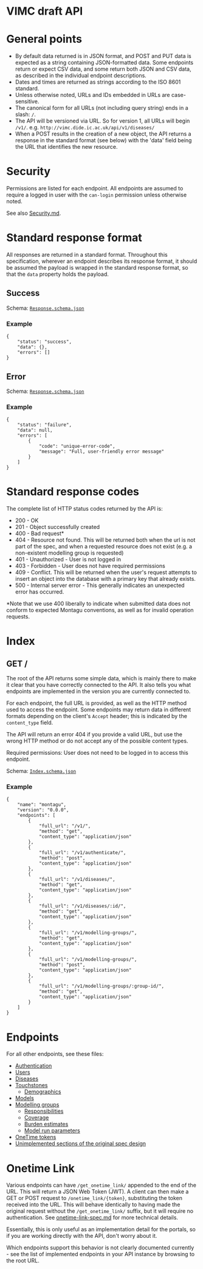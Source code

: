# VIMC draft API
# General points
* By default data returned is in JSON format, and POST and PUT data is expected 
  as a string containing JSON-formatted data. Some endpoints return or expect
  CSV data, and some return both JSON and CSV data, as described in the 
  individual endpoint descriptions.
* Dates and times are returned as strings according to the ISO 8601 standard.
* Unless otherwise noted, URLs and IDs embedded in URLs are case-sensitive.
* The canonical form for all URLs (not including query string) ends in a slash: 
  `/`.
* The API will be versioned via URL. So for version 1, all URLs will begin 
  `/v1/`. e.g. `http://vimc.dide.ic.ac.uk/api/v1/diseases/`
* When a POST results in the creation of a new object, the API returns a 
  response in the standard format (see below) with the 'data' field being the 
  URL that identifies the new resource.

# Security
Permissions are listed for each endpoint. All endpoints are assumed to require a
logged in user with the `can-login` permission unless otherwise noted.

See also [Security.md](Security.md).

# Standard response format
All responses are returned in a standard format. Throughout this specification, 
wherever an endpoint describes its response format, it should be assumed the payload is wrapped in
the standard response format, so that the `data` property holds the payload.

## Success
Schema: [`Response.schema.json`](../schemas/Response.schema.json)

### Example
    {
        "status": "success",
        "data": {},
        "errors": []
    }

## Error
Schema: [`Response.schema.json`](../schemas/Response.schema.json)

### Example
    {
        "status": "failure",
        "data": null,
        "errors": [
            { 
                "code": "unique-error-code", 
                "message": "Full, user-friendly error message" 
            }
        ]
    }

# Standard response codes
The complete list of HTTP status codes returned by the API is:
* 200 - OK
* 201 - Object successfully created
* 400 - Bad request*
* 404 - Resource not found. This will be returned both when the url is not part of the spec,
and when a requested resource does not exist (e.g. a non-existent modelling group is requested)
* 401 - Unauthorized - User is not logged in
* 403 - Forbidden - User does not have required permissions
* 409 - Conflict. This will be returned when the user's request attempts to insert an object into
the database with a primary key that already exists.
* 500 - Internal server error - This generally indicates an unexpected error has occurred. 

*Note that we use 400 liberally to indicate when submitted data
does not conform to expected Montagu conventions, as well as for invalid operation
 requests.

# Index
## GET /
The root of the API returns some simple data, which is mainly there to make it 
clear that you have correctly connected to the API. It also tells you what 
endpoints are implemented in the version you are currently connected to.

For each endpoint, the full URL is provided, as well as the HTTP method used to
access the endpoint. Some endpoints may return data in different formats 
depending on the client's `Accept` header; this is indicated by the 
`content_type` field.

The API will return an error 404 if you provide a valid URL, but use the wrong
HTTP method or do not accept any of the possible content types.

Required permissions: User does not need to be logged in to access this endpoint.

Schema: [`Index.schema.json`](../schemas/Index.schema.json)

### Example
    {
        "name": "montagu",
        "version": "0.0.0",
        "endpoints": [
            {
                "full_url": "/v1/",
                "method": "get",
                "content_type": "application/json"
            },
            {
                "full_url": "/v1/authenticate/",
                "method": "post",
                "content_type": "application/json"
            },
            {
                "full_url": "/v1/diseases/",
                "method": "get",
                "content_type": "application/json"
            },
            {
                "full_url": "/v1/diseases/:id/",
                "method": "get",
                "content_type": "application/json"
            },
            {
                "full_url": "/v1/modelling-groups/",
                "method": "get",
                "content_type": "application/json"
            },
            {
                "full_url": "/v1/modelling-groups/",
                "method": "post",
                "content_type": "application/json"
            },
            {
                "full_url": "/v1/modelling-groups/:group-id/",
                "method": "get",
                "content_type": "application/json"
            }
        ]
    }

# Endpoints
For all other endpoints, see these files:

* [Authentication](Authentication.md)
* [Users](Users.md)
* [Diseases](Diseases.md)
* [Touchstones](Touchstones.md)
    - [Demographics](Demographics.md)
* [Models](Models.md)
* [Modelling groups](ModellingGroups.md)
    - [Responsibilities](Responsibilities.md)
    - [Coverage](Coverage.md)
    - [Burden estimates](BurdenEstimates.md)
    - [Model run parameters](ModelRunParameters.md)
* [OneTime tokens](OneTimeToken.md)
* [Unimplemented sections of the original spec design](NotImplemented.md)

# Onetime Link
Various endpoints can have `/get_onetime_link/` appended to the end of the
URL. This will return a JSON Web Token (JWT). A client can then make a GET or
POST request to `/onetime_link/{token}`, substituting the token received into
the URL. This will behave identically to having made the original request
without the `/get_onetime_link/` suffix, but it will require no authentication.
See [onetime-link-spec.md](onetime-link-spec.md) for more technical details.

Essentially, this is only useful as an implementation detail for the portals, so
if you are working directly with the API, don't worry about it. 

Which endpoints support this behavior is not clearly documented currently - see
the list of implemented endpoints in your API instance by browsing to the root 
URL.